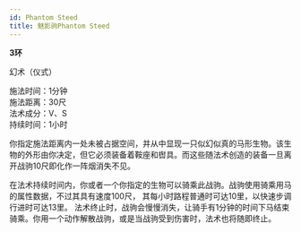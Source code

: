 ```yaml
---
id: Phantom Steed
title: 魅影驹Phantom Steed
---
```


**3环**

幻术（仪式）

施法时间：1分钟  
施法距离：30尺  
法术成分：V、S  
持续时间：1小时  


你指定施法距离内一处未被占据空间，并从中显现一只似幻似真的马形生物。该生物的外形由你决定，但它必须装备着鞍座和辔具。而这些随法术创造的装备一旦离开战驹10尺即化作一阵烟消失不见。


在法术持续时间内，你或者一个你指定的生物可以骑乘此战驹。战驹使用骑乘用马的属性数据，不过其具有速度100尺，
其每小时路程普通时可达10里，以快速步调行进时可达13里。
法术终止时，战驹会慢慢消失，让骑手有1分钟的时间下马结束骑乘。你用一个动作解散战驹，或是当战驹受到伤害时，法术也将随即终止。
